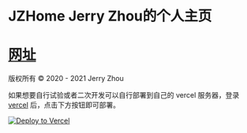# JZHome Jerry Zhou的个人主页

# [网址](https://jerryz.com.cn/)

版权所有 © 2020 - 2021 Jerry Zhou

如果想要自行试验或者二次开发可以自行部署到自己的 vercel 服务器，登录 [vercel](https://vercel.com/) 后，点击下方按钮即可部署。

[![Deploy to Vercel](https://vercel.com/button)](https://vercel.com/import/project?template=https://github.com/YangguangZhou/JZHome)